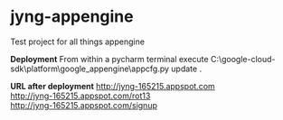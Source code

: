 # jyng-appengine
Test project for all things appengine

**Deployment**
From within a pycharm terminal execute
C:\google-cloud-sdk\platform\google_appengine\appcfg.py update .

**URL after deployment**
http://jyng-165215.appspot.com<br>
http://jyng-165215.appspot.com/rot13<br>
http://jyng-165215.appspot.com/signup<br>


